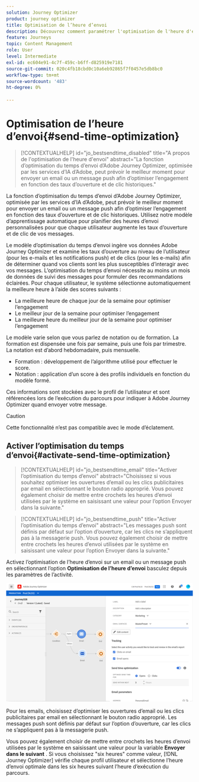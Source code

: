 ```yaml
---
solution: Journey Optimizer
product: journey optimizer
title: Optimisation de l’heure d’envoi
description: Découvrez comment paramétrer l'optimisation de l'heure d'envoi dans vos messages
feature: Journeys
topic: Content Management
role: User
level: Intermediate
exl-id: ec604e91-4c7f-459c-b6ff-d825919e7181
source-git-commit: 020c4fb18cbd0c10a6eb92865f7f0457e5db8bc0
workflow-type: tm+mt
source-wordcount: '483'
ht-degree: 0%

---
```


# Optimisation de l’heure d’envoi{#send-time-optimization}

>[!CONTEXTUALHELP]
>id="jo_bestsendtime_disabled"
>title="A propos de l&#39;optimisation de l&#39;heure d&#39;envoi"
>abstract="La fonction d’optimisation du temps d’envoi d’Adobe Journey Optimizer, optimisée par les services d’IA d’Adobe, peut prévoir le meilleur moment pour envoyer un email ou un message push afin d’optimiser l’engagement en fonction des taux d’ouverture et de clic historiques."

La fonction d’optimisation du temps d’envoi d’Adobe Journey Optimizer, optimisée par les services d’IA d’Adobe, peut prévoir le meilleur moment pour envoyer un email ou un message push afin d’optimiser l’engagement en fonction des taux d’ouverture et de clic historiques. Utilisez notre modèle d’apprentissage automatique pour planifier des heures d’envoi personnalisées pour que chaque utilisateur augmente les taux d’ouverture et de clic de vos messages.

Le modèle d’optimisation du temps d’envoi ingère vos données Adobe Journey Optimizer et examine les taux d’ouverture au niveau de l’utilisateur (pour les e-mails et les notifications push) et de clics (pour les e-mails) afin de déterminer quand vos clients sont les plus susceptibles d’interagir avec vos messages. L’optimisation du temps d’envoi nécessite au moins un mois de données de suivi des messages pour formuler des recommandations éclairées. Pour chaque utilisateur, le système sélectionne automatiquement la meilleure heure à l’aide des scores suivants :

* La meilleure heure de chaque jour de la semaine pour optimiser l’engagement
* Le meilleur jour de la semaine pour optimiser l’engagement
* La meilleure heure du meilleur jour de la semaine pour optimiser l’engagement

Le modèle varie selon que vous parlez de notation ou de formation. La formation est dispensée une fois par semaine, puis une fois par trimestre. La notation est d’abord hebdomadaire, puis mensuelle.

* Formation : développement de l’algorithme utilisé pour effectuer le score.
* Notation : application d’un score à des profils individuels en fonction du modèle formé.

Ces informations sont stockées avec le profil de l’utilisateur et sont référencées lors de l’exécution du parcours pour indiquer à Adobe Journey Optimizer quand envoyer votre message.

>[!CAUTION]
>
>Cette fonctionnalité n’est pas compatible avec le mode d’éclatement.

## Activer l’optimisation du temps d’envoi{#activate-send-time-optimization}

>[!CONTEXTUALHELP]
>id="jo_bestsendtime_email"
>title="Activer l’optimisation du temps d’envoi"
>abstract="Choisissez si vous souhaitez optimiser les ouvertures d’email ou les clics publicitaires par email en sélectionnant le bouton radio approprié. Vous pouvez également choisir de mettre entre crochets les heures d’envoi utilisées par le système en saisissant une valeur pour l’option Envoyer dans la suivante."

>[!CONTEXTUALHELP]
>id="jo_bestsendtime_push"
>title="Activer l’optimisation du temps d’envoi"
>abstract="Les messages push sont définis par défaut sur l’option d’ouverture, car les clics ne s’appliquent pas à la messagerie push. Vous pouvez également choisir de mettre entre crochets les heures d’envoi utilisées par le système en saisissant une valeur pour l’option Envoyer dans la suivante."

Activez l’optimisation de l’heure d’envoi sur un email ou un message push en sélectionnant l’option **Optimisation de l’heure d’envoi** basculez depuis les paramètres de l’activité.

![](../building-journeys/assets/jo-message5.png)

Pour les emails, choisissez d’optimiser les ouvertures d’email ou les clics publicitaires par email en sélectionnant le bouton radio approprié. Les messages push sont définis par défaut sur l’option d’ouverture, car les clics ne s’appliquent pas à la messagerie push.

Vous pouvez également choisir de mettre entre crochets les heures d’envoi utilisées par le système en saisissant une valeur pour la variable **Envoyer dans le suivant** . Si vous choisissez &quot;six heures&quot; comme valeur, [!DNL Journey Optimizer] vérifie chaque profil utilisateur et sélectionne l’heure d’envoi optimale dans les six heures suivant l’heure d’exécution du parcours.
